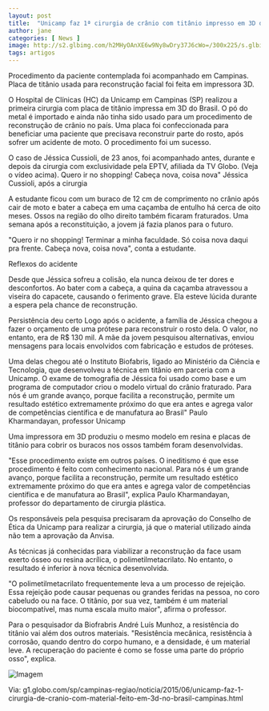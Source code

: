 ```yaml
---
layout: post
title:  "Unicamp faz 1ª cirurgia de crânio com titânio impresso em 3D do Brasil"
author: jane
categories: [ News ]
image: http://s2.glbimg.com/h2MHyOAnXE6w9Ny8wDry37J6cWo=/300x225/s.glbimg.com/jo/g1/f/original/2015/06/02/cranio4.jpg
tags: artigos
---
```

Procedimento da paciente contemplada foi acompanhado em Campinas.
Placa de titânio usada para reconstrução facial foi feita em impressora 3D.

O Hospital de Clínicas (HC) da Unicamp em Campinas (SP) realizou a primeira cirurgia com placa de titânio impressa em 3D do Brasil. O pó do metal é importado e ainda não tinha sido usado para um procedimento de reconstrução de crânio no país. Uma placa foi confeccionada para beneficiar uma paciente que precisava reconstruir parte do rosto, após sofrer um acidente de moto. O procedimento foi um sucesso.

O caso de Jéssica Cussioli, de 23 anos, foi acompanhado antes, durante e depois da cirurgia com exclusividade pela EPTV, afiliada da TV Globo. (Veja o vídeo acima).
Quero ir no shopping! Cabeça nova, coisa nova"
Jéssica Cussioli, após a cirurgia

A estudante ficou com um buraco de 12 cm de comprimento no crânio após cair de moto e bater a cabeça em uma caçamba de entulho há cerca de oito meses. Ossos na região do olho direito também ficaram fraturados. Uma semana após a reconstituição, a jovem já fazia planos para o futuro.

"Quero ir no shopping! Terminar a minha faculdade. Só coisa nova daqui pra frente. Cabeça nova, coisa nova", conta a estudante.

Reflexos do acidente

Desde que Jéssica sofreu a colisão, ela nunca deixou de ter dores e desconfortos. Ao bater com a cabeça, a quina da caçamba atravessou a viseira do capacete, causando o ferimento grave. Ela esteve lúcida durante a espera pela chance de reconstrução.

Persistência deu certo
Logo após o acidente, a família de Jéssica chegou a fazer o orçamento de uma prótese para reconstruir o rosto dela. O valor, no entanto, era de R$ 130 mil. A mãe da jovem pesquisou alternativas, enviou mensagens para locais envolvidos com fabricação e estudos de próteses.

Uma delas chegou até o Instituto Biofabris, ligado ao Ministério da Ciência e Tecnologia, que desenvolveu a técnica em titânio em parceria com a Unicamp. O exame de tomografia de Jéssica foi usado como base e um programa de computador criou o modelo virtual do crânio fraturado.
Para nós é um grande avanço, porque facilita a reconstrução, permite um resultado estético extremamente próximo do que era antes e agrega valor de competências científica e de manufatura ao Brasil"
Paulo Kharmandayan, professor Unicamp

Uma impressora em 3D produziu o mesmo modelo em resina e placas de titânio para cobrir os buracos nos ossos também foram desenvolvidas.

"Esse procedimento existe em outros países. O ineditismo é que esse procedimento é feito com conhecimento nacional. Para nós é um grande avanço, porque facilita a reconstrução, permite um resultado estético extremamente próximo do que era antes e agrega valor de competências científica e de manufatura ao Brasil", explica Paulo Kharmandayan, professor do departamento de cirurgia plástica.

Os responsáveis pela pesquisa precisaram da aprovação do Conselho de Ética da Unicamp para realizar a cirurgia, já que o material utilizado ainda não tem a aprovação da Anvisa.

As técnicas já conhecidas para viabilizar a reconstrução da face usam exerto ósseo ou resina acrílica, o polimetilmetacrilato. No entanto, o resultado é inferior à nova técnica desenvolvida.

"O polimetilmetacrilato frequentemente leva a um processo de rejeição. Essa rejeição pode causar pequenas ou grandes feridas na pessoa, no coro cabeludo ou na face. O titânio, por sua vez, também é um material biocompatível, mas numa escala muito maior", afirma o professor.

Para o pesquisador da Biofrabris André Luís Munhoz, a resistência do titânio vai além dos outros materiais. "Resistência mecânica, resistência à corrosão, quando dentro do corpo humano, e a densidade, é um material leve. A recuperação do paciente é como se fosse uma parte do próprio osso", explica.

![Imagem](http://s2.glbimg.com/ztgtP20JFg-S-BYA3FQVTylIc-w=/s.glbimg.com/jo/g1/f/original/2015/06/02/cranio2.jpg)

Via: g1.globo.com/sp/campinas-regiao/noticia/2015/06/unicamp-faz-1-cirurgia-de-cranio-com-material-feito-em-3d-no-brasil-campinas.html
